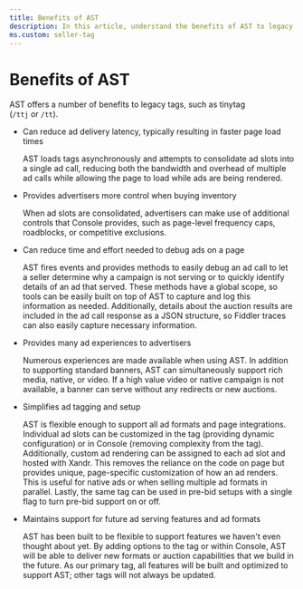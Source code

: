 ```yaml
---
title: Benefits of AST
description: In this article, understand the benefits of AST to legacy tags.
ms.custom: seller-tag
---
```


# Benefits of AST

AST offers a number of benefits to legacy tags, such as tinytag (`/ttj` or `/tt`).

- Can reduce ad delivery latency, typically resulting in faster page load times  
  
  AST loads tags asynchronously and attempts to consolidate ad slots into a single ad call, reducing both the bandwidth and overhead of multiple ad calls while allowing the page to load while ads are being rendered.  

- Provides advertisers more control when buying inventory  
  
  When ad slots are consolidated, advertisers can make use of additional controls that Console provides, such as page-level frequency caps, roadblocks, or competitive exclusions.  

- Can reduce time and effort needed to debug ads on a page  
  
  AST fires events and provides methods to easily debug an ad call to let a seller determine why a campaign is not serving or to quickly identify details of an ad that served. These methods have a global scope, so tools can be easily built on top of AST to capture and log this information as needed. Additionally, details about the auction results are included in the ad call response as a JSON structure, so Fiddler traces can also easily capture necessary information.  

- Provides many ad experiences to advertisers  
  
  Numerous experiences are made available when using AST. In addition to supporting standard banners, AST can simultaneously support rich media, native, or video. If a high value video or native campaign is not available, a banner can serve without any redirects or new auctions.  

- Simplifies ad tagging and setup  
  
  AST is flexible enough to support all ad formats and page integrations. Individual ad slots can be customized in the tag (providing dynamic configuration) or in Console (removing complexity from the tag). Additionally, custom ad rendering can be assigned to each ad slot and hosted with Xandr. This removes the reliance on the code on page but provides unique, page-specific customization of how an ad renders. This is useful for native ads or when selling multiple ad formats in parallel. Lastly, the same tag can be used in pre-bid setups with a single flag to turn pre-bid support on or off.  

- Maintains support for future ad serving features and ad formats
  
  AST has been built to be flexible to support features we haven't even thought about yet. By adding options to the tag or within Console, AST will be able to deliver new formats or auction capabilities that we build in the future. As our primary tag, all features will be built and optimized to support AST; other tags will not always be updated.
